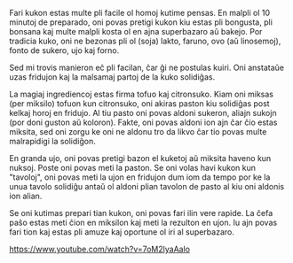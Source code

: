 Fari kukon estas multe pli facile ol homoj kutime pensas. En malpli ol 10 minutoj de preparado, oni povas pretigi kukon kiu estas pli bongusta, pli bonsana kaj multe malpli kosta ol en ajna superbazaro aŭ bakejo. Por tradicia kuko, oni ne bezonas pli ol (soja) lakto, faruno, ovo (aŭ linosemoj), fonto de sukero, ujo kaj forno.

Sed mi trovis manieron eĉ pli facilan, ĉar ĝi ne postulas kuiri. Oni anstataŭe uzas fridujon kaj la malsamaj partoj de la kuko solidiĝas.

La magiaj ingrediencoj estas firma tofuo kaj citronsuko. Kiam oni miksas (per miksilo) tofuon kun citronsuko, oni akiras paston kiu solidiĝas post kelkaj horoj en fridujo. Al tiu pasto oni povas aldoni sukeron, aliajn sukojn (por doni guston aŭ koloron). Fakte, oni povas aldoni ion ajn ĉar ĉio estas miksita, sed oni zorgu ke oni ne aldonu tro da likvo ĉar tio povas multe malrapidigi la solidiĝon.

En granda ujo, oni povas pretigi bazon el kuketoj aŭ miksita haveno kun nuksoj. Poste oni povas meti la paston. Se oni volas havi kukon kun "tavoloj", oni povas meti la ujon en fridujon dum iom da tempo por ke la unua tavolo solidiĝu antaŭ ol aldoni plian tavolon de pasto al kiu oni aldonis ion alian.

Se oni kutimas prepari tian kukon, oni povas fari ilin vere rapide. La ĉefa paŝo estas meti ĉion en miksilon kaj meti la rezulton en ujon. Iu ajn povas fari tion kaj estas pli amuze kaj oportune ol iri al superbazaro.

https://www.youtube.com/watch?v=7oM2lyaAalo